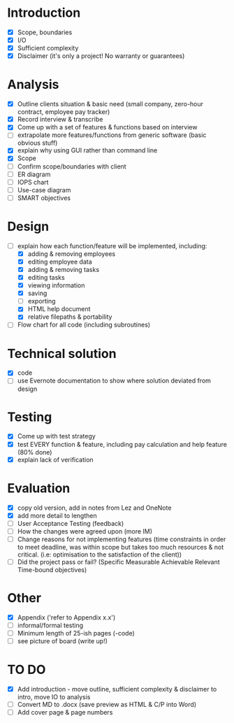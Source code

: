 # Introduction
- [x] Scope, boundaries
- [x] I/O
- [x] Sufficient complexity
- [x] Disclaimer (it's only a project! No warranty or guarantees)

# Analysis
- [x] Outline clients situation & basic need (small company, zero-hour contract, employee pay tracker)
- [x] Record interview & transcribe
- [x] Come up with a set of features & functions based on interview
- [ ] extrapolate more features/functions from generic software (basic obvious stuff)
- [x] explain why using GUI rather than command line
- [x] Scope
- [ ] ​Confirm scope/boundaries with client
- [ ] ER diagram
- [ ] IOPS chart
- [ ] Use-case diagram
- [ ] SMART objectives

# Design
- [ ] explain how each function/feature will be implemented, including:
  - [x] adding & removing employees
  - [x] editing employee data
  - [x] adding & removing tasks
  - [x] editing tasks
  - [x] viewing information
  - [x] saving
  - [ ] exporting
  - [x] HTML help document
  - [x] relative filepaths & portability
- [ ] Flow chart for all code (including subroutines)

# Technical solution
- [x] code
- [ ] use Evernote documentation to show where solution deviated from design

# Testing
- [x] Come up with test strategy
- [x] test EVERY function & feature, including pay calculation and help feature (80% done)
- [x] explain lack of verification

# Evaluation
- [x] copy old version, add in notes from Lez and OneNote
- [x] add more detail to lengthen
- [ ] User Acceptance Testing (feedback)
- [ ] How the changes were agreed upon (more IM)
- [ ] Change reasons for not implementing features (time constraints in order to meet deadline, was within scope but takes too much resources & not critical. (i.e: optimisation to the satisfaction of the client))
- [ ] Did the project pass or fail? (Specific Measurable Achievable Relevant Time-bound objectives)

# Other
- [x] Appendix ('refer to Appendix x.x')
- [ ] informal/formal testing
- [ ] Minimum length of 25-ish pages (-code)
- [ ] see picture of board (write up!)

# TO DO
- [x] Add introduction - move outline, sufficient complexity & disclaimer to intro, move IO to analysis
- [ ] Convert MD to .docx (save preview as HTML & C/P into Word)
- [ ] Add cover page & page numbers
